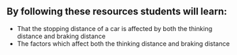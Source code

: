 ## By following these resources students will learn:

- That the stopping distance of a car is affected by both the thinking distance and braking distance
- The factors which affect both the thinking distance and braking distance
